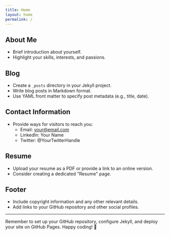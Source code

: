 ```yaml
---
title: Home
layout: home
permalink: /
---
```


## About Me
- Brief introduction about yourself.
- Highlight your skills, interests, and passions.

## Blog
- Create a `_posts` directory in your Jekyll project.
- Write blog posts in Markdown format.
- Use YAML front matter to specify post metadata (e.g., title, date).

## Contact Information
- Provide ways for visitors to reach you:
  - Email: your@email.com
  - LinkedIn: Your Name
  - Twitter: @YourTwitterHandle

## Resume
- Upload your resume as a PDF or provide a link to an online version.
- Consider creating a dedicated "Resume" page.



## Footer
- Include copyright information and any other relevant details.
- Add links to your GitHub repository and other social profiles.

---

Remember to set up your GitHub repository, configure Jekyll, and deploy your site on GitHub Pages. Happy coding! 🚀
